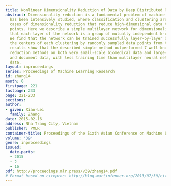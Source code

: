 ```yaml
---
title: Nonlinear Dimensionality Reduction of Data by Deep Distributed Random Samplings
abstract: Dimensionality reduction is a fundamental problem of machine learning, and
  has been intensively studied, where classification and clustering are two special
  cases of dimensionality reduction that reduce high-dimensional data to discrete
  points. Here we describe a simple multilayer network for dimensionality reduction
  that each layer of the network is a group of mutually independent k-centers clusterings.
  We find that the network can be trained successfully layer-by-layer by simply assigning
  the centers of each clustering by randomly sampled data points from the input. Our
  results show that the described simple method outperformed 7 well-known dimensionality
  reduction methods on both very small-scale biomedical data and large-scale image
  and document data, with less training time than multilayer neural networks on large-scale
  data.
layout: inproceedings
series: Proceedings of Machine Learning Research
id: zhang14
month: 0
firstpage: 221
lastpage: 233
page: 221-233
sections: 
author:
- given: Xiao-Lei
  family: Zhang
date: 2015-02-16
address: Nha Trang City, Vietnam
publisher: PMLR
container-title: Proceedings of the Sixth Asian Conference on Machine Learning
volume: '39'
genre: inproceedings
issued:
  date-parts:
  - 2015
  - 2
  - 16
pdf: http://proceedings.mlr.press/v39/zhang14.pdf
# Format based on citeproc: http://blog.martinfenner.org/2013/07/30/citeproc-yaml-for-bibliographies/
---
```

